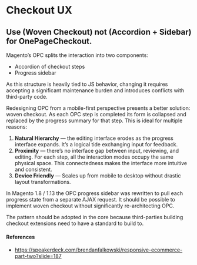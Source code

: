 # Checkout UX

## Use (Woven Checkout) not (Accordion + Sidebar) for OnePageCheckout.

Magento’s OPC splits the interaction into two components:

* Accordion of checkout steps
* Progress sidebar

As this structure is heavily tied to JS behavior, changing it requires accepting a significant maintenance burden and introduces conflicts with third-party code.

Redesigning OPC from a mobile-first perspective presents a better solution: woven checkout. As each OPC step is completed its form is collapsed and replaced by the progress summary for that step. This is ideal for multiple reasons:

1. **Natural Hierarchy** — the editing interface erodes as the progress interface expands. It’s a logical tide exchanging input for feedback.
1. **Proximity** — there’s no interface gap between input, reviewing, and editing. For each step, all the interaction modes occupy the same physical space. This connectedness makes the interface more intuitive and consistent.
1. **Device Friendly** — Scales up from mobile to desktop without drastic layout transformations.

In Magento 1.8 / 1.13 the OPC progress sidebar was rewritten to pull each progress state from a separate AJAX request. It should be possible to implement woven checkout without significantly re-architecting OPC.

The pattern should be adopted in the core because third-parties building checkout extensions need to have a standard to build to.

#### References

* https://speakerdeck.com/brendanfalkowski/responsive-ecommerce-part-two?slide=187